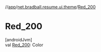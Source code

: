 //[app](../../index.md)/[net.bradball.resume.ui.theme](index.md)/[Red_200](-red_200.md)

# Red_200

[androidJvm]\
val [Red_200](-red_200.md): Color
